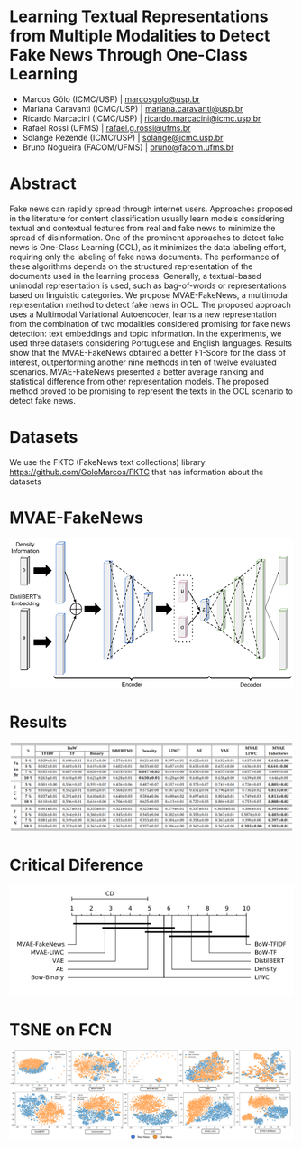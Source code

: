 # Learning Textual Representations from Multiple Modalities to Detect Fake News Through One-Class Learning
- Marcos Gôlo (ICMC/USP) | marcosgolo@usp.br
- Mariana Caravanti (ICMC/USP) | mariana.caravanti@usp.br
- Ricardo Marcacini (ICMC/USP) | ricardo.marcacini@icmc.usp.br
- Rafael Rossi (UFMS) | rafael.g.rossi@ufms.br
- Solange Rezende (ICMC/USP) | solange@icmc.usp.br
- Bruno Nogueira (FACOM/UFMS) | bruno@facom.ufms.br

# Abstract
Fake news can rapidly spread through internet users. Approaches proposed in the literature for content classification usually learn models considering textual and contextual features from real and fake news to minimize the spread of disinformation. One of the prominent approaches to detect fake news is One-Class Learning (OCL), as it minimizes the data labeling effort, requiring only the labeling of fake news documents. The performance of these algorithms depends on the structured representation of the documents used in the learning process. Generally, a textual-based unimodal representation is used, such as bag-of-words or representations based on linguistic categories. We propose MVAE-FakeNews, a multimodal representation method to detect fake news in OCL. The proposed approach uses a Multimodal Variational Autoencoder, learns a new representation from the combination of two modalities considered promising for fake news detection: text embeddings and topic information. In the experiments, we used three datasets considering Portuguese and English languages. Results show that the MVAE-FakeNews obtained a better F1-Score for the class of interest, outperforming another nine methods in ten of twelve evaluated scenarios. MVAE-FakeNews presented a better average ranking and statistical difference from other representation models. The proposed method proved to be promising to represent the texts in the OCL scenario to detect fake news.

# Datasets
We use the FKTC (FakeNews text collections) library https://github.com/GoloMarcos/FKTC that has information about the datasets

# MVAE-FakeNews
![Proposal](/images/MVAE-FK.png)

# Results
![Results](/images/results.png)

# Critical Diference
![Results](/images/nemeny.png)

# TSNE on FCN
![TSNE](/images/FCN-TSNE.png)








